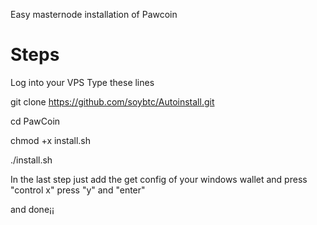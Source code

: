 Easy masternode installation of Pawcoin

# Steps

Log into your VPS
Type these lines

git clone  https://github.com/soybtc/Autoinstall.git

cd PawCoin

chmod +x install.sh

./install.sh

In the last step just add the get config of your windows wallet and press "control x" press "y" and "enter"

and done¡¡
